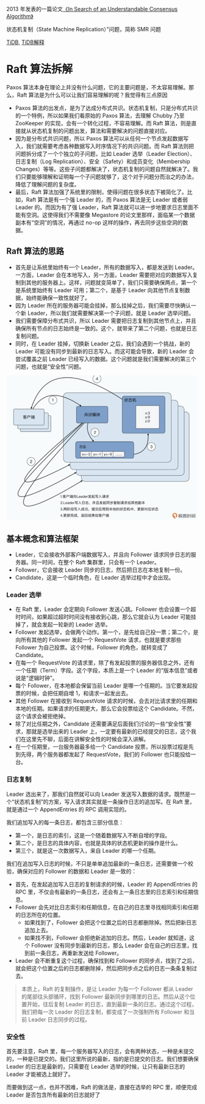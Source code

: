 2013 年发表的一篇论文[《In Search of an Understandable Consensus Algorithm》](https://web.stanford.edu/~ouster/cgi-bin/papers/raft-atc14)

状态机复制（State Machine Replication）”问题，简称 SMR 问题

[TiDB](https://www.vldb.org/pvldb/vol13/p3072-huang.pdf),  [TiDB解释](https://blog.csdn.net/maowenbei/article/details/112236958)



# Raft 算法拆解

Paxos 算法本身在理论上并没有什么问题，它的主要问题是，不太容易理解。那么，Raft 算法是为什么可以让我们容易理解的呢？我觉得有三点原因

- Paxos 算法的出发点，是为了达成分布式共识。状态机复制，只是分布式共识的一个特例，所以如果我们看原始的 Paxos 算法，去理解 Chubby 乃至 ZooKeeper 的实现，会有一个转化过程，不容易理解。而 Raft 算法，则是直接就从状态机复制的问题出发，算法和需要解决的问题直接对应。
- 因为是分布式共识问题，所以 Paxos 算法可以从任何一个节点发起数据写入，我们就需要考虑各种数据写入时序情况下的共识问题。而 Raft 算法则把问题拆分成了一个个独立的子问题，比如 Leader 选举（Leader Election）、日志复制（Log Replication）、安全（Safety）和成员变化（Membership Changes）等等。这些子问题都解决了，状态机复制的问题自然就解决了。我们只要能够理解和证明每一个子问题就够了，这个对于问题分而治之的办法，降低了理解问题的复杂度。
- 最后，Raft 算法加强了系统里的限制，使得问题在很多状态下被简化了。比如，Raft 算法是有一个强 Leader 的，而 Paxos 算法是无 Leader 或者弱 Leader 的。而因为有了强 Leader，Raft 算法就可以进一步地要求日志里面不能有空洞。这使得我们不需要像 Megastore 的论文里那样，面临某一个数据副本有“空洞”的情况，再通过 no-op 这样的操作，再去同步这些空洞的数据。

## Raft 算法的思路

- 首先是让系统里始终有一个 Leader，所有的数据写入，都是发送到 Leader。一方面，Leader 会在本地写入，另一方面，Leader 需要把对应的数据写入复制到其他的服务器上。这样，问题就变简单了，我们只需要确保两点，第一个是系统里始终有 Leader 可用；第二个，是基于 Leader 向其他节点复制数据，始终能确保一致性就好了。
- 因为 Leader 所在的服务器可能会挂掉，那么挂掉之后，我们需要尽快确认一个新 Leader，所以我们就需要解决第一个子问题，就是 Leader 选举问题。
- 我们需要保障分布式共识，所以 Leader 需要把日志复制到其他节点上，并且确保所有节点的日志始终是一致的。这个，就带来了第二个问题，也就是日志复制问题。
- 同时，在 Leader 挂掉，切换新 Leader 之后，我们会遇到一个挑战，新的 Leader 可能没有同步到最新的日志写入。而这可能会导致，新的 Leader 会尝试覆盖之前 Leader 已经写入的数据。这个问题就是我们需要解决的第三个问题，也就是“安全性”问题。

<img src="../pictures/项目/Raft机制.png" style="zoom:50%;" />

## 基本概念和算法框架

- Leader，它会接收外部客户端数据写入，并且向 Follower 请求同步日志的服务器。同一时间，在整个 Raft 集群里，只会有一个 Leader。
- Follower，它会接收 Leader 同步的日志，然后把日志在本地复制一份。
- Candidate，这是一个临时角色，在 Leader 选举过程中才会出现。



### Leader 选举

- 在 Raft 里，Leader 会定期向 Follower 发送心跳。Follower 也会设置一个超时时间，如果超过超时时间没有接收到心跳，那么它就会认为 Leader 可能挂掉了，就会发起一轮新的 Leader 选举。
- Follower 发起选举，会做两个动作。第一个，是先给自己投一票；第二个，是向所有其他的 Follower 发起一个 RequestVote 请求，也就是要求那些 Follower 为自己投票。这个时候，Follower 的角色，就转变成了 Candidate。
- 在每一个 RequestVote 的请求里，除了有发起投票的服务器信息之外，还有一个任期（Term）字段。这个字段，本质上是一个 Leader 的“版本信息”或者说是“逻辑时钟”。
- 每个 Follower，在本地都会保留当前 Leader 是哪一个任期的。当它要发起投票的时候，会把任期自增 1，和请求一起发出去。
- 其他 Follower 在接收到 RequestVote 请求的时候，会去对比请求里的任期和本地的任期。如果请求的任期更大，那么它会投票给这个 Candidate。不然，这个请求会被拒绝掉。
- 除了对比任期之外，Candidate 还需要满足后面我们讨论的一些“安全性”要求，那就是选举出来的 Leader 上，一定要有最新的已经提交的日志，这个我们在这里先不聊，后面在讲解安全性的时候会深入讲解。
- 在一个任期里，一台服务器最多给一个 Candidate 投票，所以投票过程是先到先得，两个服务器都发起了 RequestVote，我们的 Follower 也只能投给一台。

### 日志复制

Leader 选出来了，那我们自然就可以向 Leader 发送写入数据的请求。既然是一个“状态机复制”的方案，写入请求其实就是一条操作日志的追加写。在 Raft 里，就是通过一个 AppendEntries 的 RPC 调用实现的。

我们追加写入的每一条日志，都包含三部分信息：

- 第一个，是日志的索引，这是一个随着数据写入不断自增的字段。
- 第二个，是日志的具体内容，也就是具体的状态机更新的操作是什么。
- 第三个，就是这一次数据写入，来自 Leader 的哪一个任期。



我们在追加写入日志的时候，不只是单单追加最新的一条日志，还需要做一个校验，确保对应的 Follower 的数据和 Leader 是一致的：

- 首先，在发起追加写入日志的复制请求的时候，Leader 的 AppendEntries 的 RPC 里，不仅会有最新的一条日志，还会有上一条日志里的日志索引和任期信息。
- Follower 会先对比日志索引和任期信息，在自己的日志里寻找相同索引和任期的日志所在的位置。
  - 如果找到了，Follower 会把这个位置之后的日志都删除掉。然后把新日志追加上去。
  - 如果找不到，Follower 会拒绝新追加的日志。然后，Leader 就知道，这个 Follower 没有同步到最新的日志，那么 Leader 会在自己的日志里，找到前一条日志，再重新发送给 Follower。
- Leader 会不断重复这个过程，确保找到和 Follower 的同步点，找到了之后，就会把这个位置之后的日志都删除掉，然后把同步点之后的日志一条条复制过去。

> 本质上，Raft 的复制操作，是让 Leader 为每一个 Follower 都从 Leader 的尾部往头部循环，找到 Follower 最新同步到哪里的日志。然后从这个位置开始，往后复制 Leader 的日志，直到最新一条的日志。通过这个过程，我们把每一次 Leader 的日志复制，都变成了一次强制所有 Follower 和当前 Leader 日志同步的过程。



### 安全性

首先要注意，Raft 里，每一个服务器写入的日志，会有两种状态，一种是未提交的，一种是已提交的。我们这里所说的最新，指的是已提交的日志。我们想要确保 Leader 的日志是最新的，只需要在 Leader 选举的时候，让只有最新日志的 Leader 才能被选上就好了。

而要做到这一点，也并不困难，Raft 的做法是，直接在选举的 RPC 里，顺便完成 Leader 是否包含所有最新的日志就好了